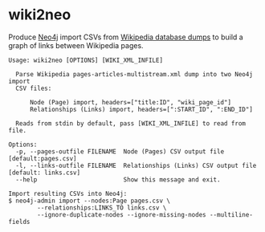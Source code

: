 # wiki2neo

Produce [Neo4j](https://neo4j.com/) import CSVs from [Wikipedia database dumps](https://en.wikipedia.org/wiki/Wikipedia:Database_download#English-language_Wikipedia)
to build a graph of links between Wikipedia pages.

```
Usage: wiki2neo [OPTIONS] [WIKI_XML_INFILE]

  Parse Wikipedia pages-articles-multistream.xml dump into two Neo4j import
  CSV files:

      Node (Page) import, headers=["title:ID", "wiki_page_id"]
      Relationships (Links) import, headers=[":START_ID", ":END_ID"]

  Reads from stdin by default, pass [WIKI_XML_INFILE] to read from file.

Options:
  -p, --pages-outfile FILENAME  Node (Pages) CSV output file  [default:pages.csv]
  -l, --links-outfile FILENAME  Relationships (Links) CSV output file [default: links.csv]
  --help                        Show this message and exit.

Import resulting CSVs into Neo4j:
$ neo4j-admin import --nodes:Page pages.csv \ 
        --relationships:LINKS_TO links.csv \ 
        --ignore-duplicate-nodes --ignore-missing-nodes --multiline-fields
```
